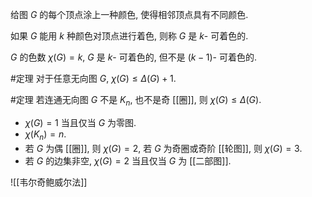 给图 $G$ 的每个顶点涂上一种颜色, 使得相邻顶点具有不同颜色. 

如果 $G$ 能用 $k$ 种颜色对顶点进行着色, 则称 $G$ 是 $k$- 可着色的. 

$G$ 的色数 $\chi(G)=k$, $G$ 是 $k$- 可着色的, 但不是 $(k-1)$- 可着色的. 

#定理 对于任意无向图 $G$, $\chi(G)\le\Delta(G)+1$. 

#定理 若连通无向图 $G$ 不是 $K_n$, 也不是奇 [[圈]], 则 $\chi(G)\le\Delta(G)$. 

- $\chi(G)=1$ 当且仅当 $G$ 为零图. 
- $\chi(K_n)=n$. 
- 若 $G$ 为偶 [[圈]], 则 $\chi(G)=2$, 若 $G$ 为奇圈或奇阶 [[轮图]], 则 $\chi(G)=3$. 
- 若 $G$ 的边集非空, $\chi(G)=2$ 当且仅当 $G$ 为 [[二部图]]. 

![[韦尔奇鲍威尔法]]

